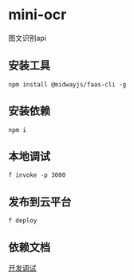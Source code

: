 # mini-ocr
图文识别api

## 安装工具

`npm install @midwayjs/faas-cli -g`

## 安装依赖

`npm i` 

## 本地调试

`f invoke -p 3000` 

## 发布到云平台

`f deploy`

## 依赖文档
[开发调试](https://www.yuque.com/midwayjs/faas/local_debug)